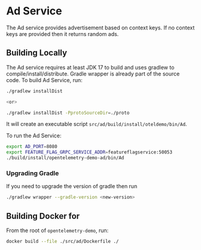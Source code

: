 # Ad Service

The Ad service provides advertisement based on context keys. If no context keys
are provided then it returns random ads.

## Building Locally

The Ad service requires at least JDK 17 to build and uses gradlew to
compile/install/distribute. Gradle wrapper is already part of the source code.
To build Ad Service, run:

```sh
./gradlew installDist

<or>

./gradlew installDist -PprotoSourceDir=./proto
```

It will create an executable script
`src/ad/build/install/oteldemo/bin/Ad`.

To run the Ad Service:

```sh
export AD_PORT=8080
export FEATURE_FLAG_GRPC_SERVICE_ADDR=featureflagservice:50053
./build/install/opentelemetry-demo-ad/bin/Ad
```

### Upgrading Gradle

If you need to upgrade the version of gradle then run

```sh
./gradlew wrapper --gradle-version <new-version>
```

## Building Docker for 

From the root of `opentelemetry-demo`, run:

```sh
docker build --file ./src/ad/Dockerfile ./
```

